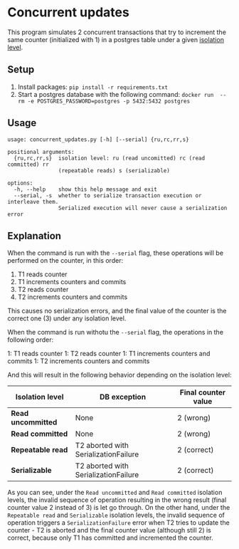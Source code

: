 # Concurrent updates

This program simulates 2 concurrent transactions that try to increment the same counter (initialized with 1) in a postgres table under 
a given [isolation level](https://www.postgresql.org/docs/current/transaction-iso.html).

## Setup

1. Install packages: `pip install -r requirements.txt`
2. Start a postgres database with the following command: `docker run  --rm -e POSTGRES_PASSWORD=postgres -p 5432:5432 postgres`

## Usage

```
usage: concurrent_updates.py [-h] [--serial] {ru,rc,rr,s}

positional arguments:
  {ru,rc,rr,s}  isolation level: ru (read uncomitted) rc (read committed) rr
                (repeatable reads) s (serializable)

options:
  -h, --help    show this help message and exit
  --serial, -s  whether to serialize transaction execution or interleave them.
                Serialized execution will never cause a serialization error

```

## Explanation

When the command is run with the `--serial` flag, these operations will be performed on the counter, in this order:

1. T1 reads counter
1. T1 increments counters and commits
1. T2 reads counter
1. T2 increments counters and commits

This causes no serialization errors, and the final value of the counter is the correct one (3) under any isolation level.

When the command is run withotu the `--serial` flag, the operations in the following order:

1: T1 reads counter
1: T2 reads counter
1: T1 increments counters and commits
1: T2 increments counters and commits

And this will result in the following behavior depending on the isolation level:

| Isolation level      | DB exception                         | Final counter value |
|----------------------|--------------------------------------|---------------------|
| **Read uncommitted** | None                                 | 2 (wrong)           |
| **Read committed**   | None                                 | 2 (wrong)           |
| **Repeatable read**  | T2 aborted with SerializationFailure | 2 (correct)         |
| **Serializable**     | T2 aborted with SerializationFailure | 2 (correct)         |

As you can see, under the `Read uncommitted` and `Read committed` isolation levels, the invalid sequence of operation
resulting in the wrong result (final counter value 2 instead of 3) is let go through.
On the other hand, under the `Repeatable read` and `Serializable` isolation levels, the invalid sequence of operation triggers
a `SerializationFailure` error when T2 tries to update the counter - T2 is aborted and the final counter value (although still 2) is correct, because only T1 has committed and incremented the counter.